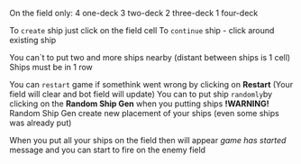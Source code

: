 On the field only:
4 one-deck
3 two-deck
2 three-deck
1 four-deck

To `create` ship just click on the field cell
To `continue` ship - click around existing ship

You can`t to put two and more ships nearby (distant between ships is 1 cell)
Ships must be in 1 row

You can `restart` game if somethink went wrong by clicking on **Restart** (Your field will clear and bot field will update)
You can to put ship `randomly`by clicking on the **Random Ship Gen** when you putting ships
**!WARNING!** Random Ship Gen create new placement of your ships (even some ships was already put)

When you put all your ships on the field then will appear _game has started_ message and you can start to fire on the enemy field 


